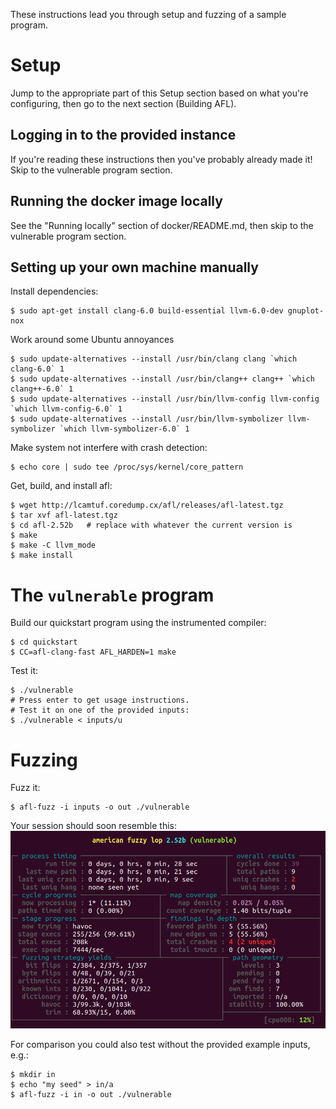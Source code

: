 These instructions lead you through setup and fuzzing of a sample program.

Setup
========

Jump to the appropriate part of this Setup section based on what you're
configuring, then go to the next section (Building AFL).

Logging in to the provided instance
-------------------------------------

If you're reading these instructions then you've probably already made it! Skip to the vulnerable program section.

Running the docker image locally
-----------------------------------

See the "Running locally" section of docker/README.md, then skip to the vulnerable program section.

Setting up your own machine manually
---------------------------------------

Install dependencies:

    $ sudo apt-get install clang-6.0 build-essential llvm-6.0-dev gnuplot-nox

Work around some Ubuntu annoyances

    $ sudo update-alternatives --install /usr/bin/clang clang `which clang-6.0` 1
    $ sudo update-alternatives --install /usr/bin/clang++ clang++ `which clang++-6.0` 1
    $ sudo update-alternatives --install /usr/bin/llvm-config llvm-config `which llvm-config-6.0` 1
    $ sudo update-alternatives --install /usr/bin/llvm-symbolizer llvm-symbolizer `which llvm-symbolizer-6.0` 1

Make system not interfere with crash detection:

    $ echo core | sudo tee /proc/sys/kernel/core_pattern

Get, build, and install afl:

    $ wget http://lcamtuf.coredump.cx/afl/releases/afl-latest.tgz
    $ tar xvf afl-latest.tgz
    $ cd afl-2.52b   # replace with whatever the current version is
    $ make
    $ make -C llvm_mode
    $ make install


The `vulnerable` program
========================

Build our quickstart program using the instrumented compiler:

    $ cd quickstart
    $ CC=afl-clang-fast AFL_HARDEN=1 make

Test it:

    $ ./vulnerable
    # Press enter to get usage instructions.
    # Test it on one of the provided inputs:
    $ ./vulnerable < inputs/u


Fuzzing
=======

Fuzz it:

    $ afl-fuzz -i inputs -o out ./vulnerable

Your session should soon resemble this:
![fuzzing session](./afl-screenshot.png)

For comparison you could also test without the provided example inputs, e.g.:

    $ mkdir in
    $ echo "my seed" > in/a
    $ afl-fuzz -i in -o out ./vulnerable
